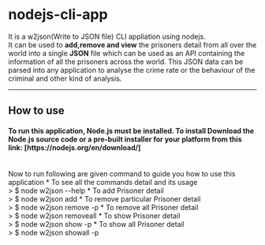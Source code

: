# nodejs-cli-app
It is a w2json(Write to JSON file) CLI appliation using nodejs.<br>
It can be used to **add,remove and view** the prisoners detail from all over the world into a single **JSON** file which can be used as an API containing the information of all the prisoners across the world.
This JSON data can be parsed into any application to analyse the crime rate or the behaviour of the criminal and other kind of analysis. 
<hr>
<h2> How to use</h2>
<h4>To run this application, Node.js must be installed. To install Download the Node.js source code or a pre-built installer for your platform from this link: [https://nodejs.org/en/download/]</h4><br>
Now to run following are given command to guide you how to use this application
* To see all the commands detail and its usage <br>
> $ node w2json --help              
* To add Prisoner detail<br>
> $ node w2json add
* To remove particular Prisoner detail<br>
> $ node w2json remove -p <prisoner-id>
* To remove all Prisoner detail<br>
> $ node w2json removeall
* To show Prisoner detail<br>
> $ node w2json show -p <prisoner-id>
* To show all Prisoner detail<br>
> $ node w2json showall -p <prisoner-id>
